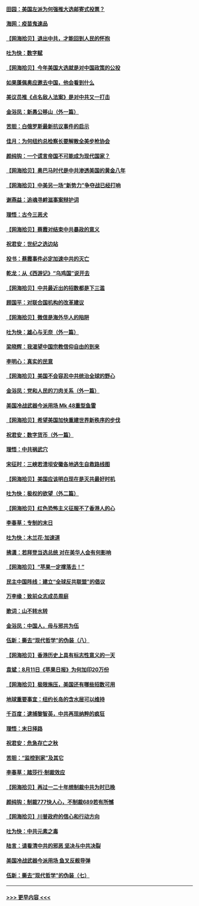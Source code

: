#### [田园：美国左派为何强推大选邮寄式投票？](../pages/nsc993/n12352963.md?t=08250902) 
#### [海网：疫苗鬼速品](../pages/nsc993/n12354438.md?t=08250902) 
#### [【网海拾贝】退出中共，才能回到人民的怀抱](../pages/nsc993/n12352634.md?t=08250902) 
#### [吐为快：数字赋](../pages/nsc993/n12352317.md?t=08250902) 
#### [【网海拾贝】今年美国大选就是对中国政策的公投](../pages/nsc993/n12350973.md?t=08250902) 
#### [如果蓬佩奥应邀去中国，他会看到什么](../pages/nsc993/n12350945.md?t=08250902) 
#### [美议员推《点名敌人法案》是对中共又一打击](../pages/nsc993/n12350765.md?t=08250902) 
#### [金浴凤：新愚公移山（外一篇）](../pages/nsc993/n12350253.md?t=08250902) 
#### [苦胆：白俄罗斯最新抗议事件的启示](../pages/nsc993/n12349989.md?t=08250902) 
#### [佳月：为何纽约总检察长要解散全美步枪协会](../pages/nsc993/n12349939.md?t=08250902) 
#### [颜纯钩：一个谎言帝国不可能成为现代国家？](../pages/nsc993/n12349898.md?t=08250902) 
#### [【网海拾贝】奥巴马时代是中共渗透美国的黄金八年](../pages/nsc993/n12349284.md?t=08250902) 
#### [【网海拾贝】中美另一场“新势力”争夺战已经打响](../pages/nsc993/n12346998.md?t=08250902) 
#### [谢燕益：追魂寻衅滋事案辩护词](../pages/nsc993/n12346892.md?t=08250902) 
#### [理悟：古今三恶犬](../pages/nsc993/n12345190.md?t=08250902) 
#### [【网海拾贝】蔡霞对结束中共暴政的意义](../pages/nsc993/n12344263.md?t=08250902) 
#### [祝君安：世纪之选边站](../pages/nsc993/n12342382.md?t=08250902) 
#### [投书：蔡霞事件必定加速中共的灭亡](../pages/nsc993/n12341881.md?t=08250902) 
#### [乾龙：从《西游记》“乌鸡国”说开去](../pages/nsc993/n12341690.md?t=08250902) 
#### [【网海拾贝】中共最近出的招数都是下三滥](../pages/nsc993/n12341593.md?t=08250902) 
#### [顾国平：对联合国机构的改革建议](../pages/nsc993/n12339928.md?t=08250902) 
#### [【网海拾贝】微信是海外华人的陷阱](../pages/nsc993/n12338868.md?t=08250902) 
#### [吐为快：雄心与无奈（外一篇）](../pages/nsc993/n12338132.md?t=08250902) 
#### [梁晓辉：我渴望中国宗教信仰自由的到来](../pages/nsc993/n12336657.md?t=08250902) 
#### [李明心：真实的民意](../pages/nsc993/n12336089.md?t=08250902) 
#### [【网海拾贝】美国不会容忍中共统治全球的野心](../pages/nsc993/n12336063.md?t=08250902) 
#### [金浴凤：党和人民的刀肉关系（外一篇）](../pages/nsc993/n12335834.md?t=08250902) 
#### [美国冷战武器今派用场 Mk 48重型鱼雷](../pages/nsc993/n12335354.md?t=08250902) 
#### [【网海拾贝】希望美国加快重建世界新秩序的步伐](../pages/nsc993/n12334224.md?t=08250902) 
#### [祝君安：数字货币（外一篇）](../pages/nsc993/n12334186.md?t=08250902) 
#### [理悟：中共祸武穴](../pages/nsc993/n12333962.md?t=08250902) 
#### [宋征时：三峡若溃坝安徽各地逃生自救路线图](../pages/nsc993/n12332450.md?t=08250902) 
#### [【网海拾贝】美国应该明白现在是灭共最好时机](../pages/nsc993/n12332313.md?t=08250902) 
#### [吐为快：极权的欲望（外二篇）](../pages/nsc993/n12332089.md?t=08250902) 
#### [【网海拾贝】红色恐怖主义征服不了香港人的心](../pages/nsc993/n12329296.md?t=08250902) 
#### [李春草：专制的末日](../pages/nsc993/n12329079.md?t=08250902) 
#### [吐为快：木兰花‧加速道](../pages/nsc993/n12327366.md?t=08250902) 
#### [拂潇：若拜登当选总统 对在美华人会有何影响](../pages/nsc993/n12295996.md?t=08250902) 
#### [【网海拾贝】“苹果一定撑落去！”](../pages/nsc993/n12326784.md?t=08250902) 
#### [民主中国阵线：建立“全球反共联盟”的倡议](../pages/nsc993/n12324177.md?t=08250902) 
#### [万李缘：致前众志成员周庭](../pages/nsc993/n12324635.md?t=08250902) 
#### [歌词：山不转水转](../pages/nsc993/n12324599.md?t=08250902) 
#### [金浴凤：中国人，毋与邪共为伍](../pages/nsc993/n12324257.md?t=08250902) 
#### [伍新：撕去“现代哲学”的伪装（八）](../pages/nsc993/n12324188.md?t=08250902) 
#### [【网海拾贝】香港历史上具有标志性意义的一天](../pages/nsc993/n12324021.md?t=08250902) 
#### [袁斌：8月11日《苹果日报》为何加印20万份](../pages/nsc993/n12323955.md?t=08250902) 
#### [【网海拾贝】极限施压，美国还有哪些招数可用](../pages/nsc993/n12322512.md?t=08250902) 
#### [地球重要事宜：纽约长岛的含水层可以维持](../pages/nsc993/n12321844.md?t=08250902) 
#### [千百度：逮捕黎智英，中共再现纳粹的疯狂](../pages/nsc993/n12321777.md?t=08250902) 
#### [理悟：末日择路](../pages/nsc993/n12320812.md?t=08250902) 
#### [祝君安：危急存亡之秋](../pages/nsc993/n12320795.md?t=08250902) 
#### [苦胆：“监控到家”及其它](../pages/nsc993/n12320751.md?t=08250902) 
#### [李春草：踏莎行·制裁效应](../pages/nsc993/n12318290.md?t=08250902) 
#### [【网海拾贝】再过一二十年想制裁中共为时已晚](../pages/nsc993/n12318195.md?t=08250902) 
#### [颜纯钩：制裁777快人心，不制裁689若有所憾](../pages/nsc993/n12316912.md?t=08250902) 
#### [【网海拾贝】川普政府的信心和行动方向](../pages/nsc993/n12316673.md?t=08250902) 
#### [吐为快：中共元素之毒](../pages/nsc993/n12316547.md?t=08250902) 
#### [陆言：请看清中共的邪恶 坚决与中共决裂](../pages/nsc993/n12315784.md?t=08250902) 
#### [美国冷战武器今派用场 鱼叉反舰导弹](../pages/nsc993/n12316258.md?t=08250902) 
#### [伍新：撕去“现代哲学”的伪装（七）](../pages/nsc993/n12315846.md?t=08250902) 

----
#### [ >>> 更早内容 <<< ](../indexes/nsc993-earlier.md)
